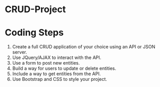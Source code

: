﻿# CRUD-Project
<h1>Coding Steps</h1>
  <ol>
    <li>Create a full CRUD application of your choice using an API or JSON server.</li>
    <li>Use JQuery/AJAX to interact with the API.</li>
    <li>Use a form to post new entities.</li>
    <li>Build a way for users to update or delete entities.</li>
    <li>Include a way to get entities from the API.</li>
    <li>Use Bootstrap and CSS to style your project.</li>
  </ol>








